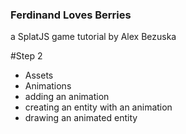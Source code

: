 ### Ferdinand Loves Berries
a SplatJS game tutorial by Alex Bezuska



#Step 2
- Assets
- Animations
- adding an animation
- creating an entity with an animation
- drawing an animated entity